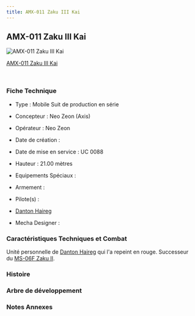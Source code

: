 ```yaml
---
title: AMX-011 Zaku III Kai
---
```


AMX-011 Zaku III Kai
--------------------



![AMX-011 Zaku III Kai](/images/stories/saga/twilightaxis/mechas/amx-011-zaku-iii-kai.png)

[AMX-011 Zaku III Kai](javascript:change_image_m('images/stories/saga/twilightaxis/mechas/amx-011-zaku-iii-kai.png');)

 

### Fiche Technique


- Type : Mobile Suit de production en série
  
- Concepteur : Neo Zeon (Axis)
  
- Opérateur : Neo Zeon
  
- Date de création : 
  
- Date de mise en service : UC 0088
  
- Hauteur : 21.00 mètres
  
- Equipements Spéciaux :




- Armement :




- Pilote(s) : 
* [Danton Haireg](uc/gundam-twilight-axis/danton-haireg.html)





- Mecha Designer : 


### Caractéristiques Techniques et Combat


Unité personnelle de [Danton Haireg](uc/gundam-twilight-axis/danton-haireg.html) qui l'a repeint en rouge. Successeur du [MS-06F Zaku II](uc/mobile-suit-gundam/ms-06f-zaku-ii.html). 


### Histoire


### Arbre de développement


### Notes Annexes


